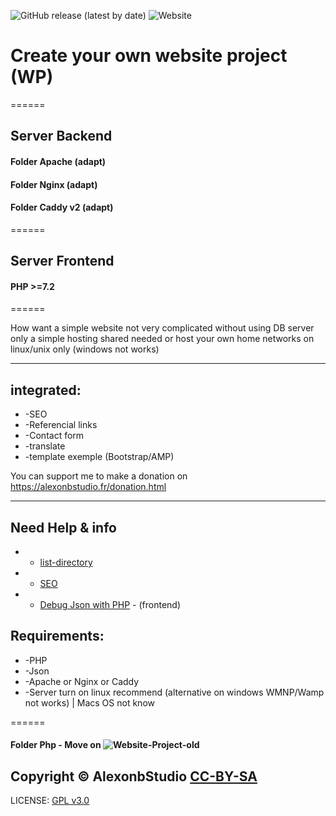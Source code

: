![GitHub release (latest by date)](https://img.shields.io/github/v/release/alexonbstudio/website-project)
![Website](https://img.shields.io/website?style=for-the-badge&url=https%3A%2F%2Falexonbstudio.fr)

# Create your own website project (WP)

======

## Server Backend 
#### Folder Apache (adapt)
#### Folder Nginx (adapt)
#### Folder Caddy v2 (adapt)

======

## Server Frontend
#### PHP >=7.2



======

How want a simple website not very complicated without using DB server only a simple hosting shared needed or host your own home networks on linux/unix only (windows not works)

------

## integrated: 

+ -SEO 
+ -Referencial links 
+ -Contact form 
+ -translate 
+ -template exemple (Bootstrap/AMP)


You can support me to make a donation on https://alexonbstudio.fr/donation.html


------
## Need Help & info 

+ - [list-directory](https://github.com/alexonbstudio/website-project/blob/master/list-directory.txt)
+ - [SEO](https://github.com/alexonbstudio/website-project/blob/master/need-help.md)
+ - [Debug Json with PHP](https://github.com/alexonbstudio/website-project/blob/master/debug.php) - (frontend)

## Requirements:

+ -PHP
+ -Json
+ -Apache or Nginx or Caddy
+ -Server turn on linux recommend (alternative on windows WMNP/Wamp not works) | Macs OS not know

======

#### Folder Php - Move on ![Website-Project-old](https://github.com/alexonbstudio/website-project-old)

Copyright &copy; AlexonbStudio [CC-BY-SA](https://creativecommons.org/licenses/by-sa/4.0/)
------
LICENSE: [GPL v3.0](https://github.com/alexonbstudio/website-project/blob/master/LICENSE)
